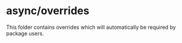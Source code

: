 # async/overrides

This folder contains overrides which will automatically be required by package users.
